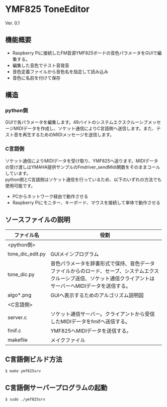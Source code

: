 # YMF825 ToneEditor
 Ver. 0.1
## 機能概要
  - Raspberry Piに接続したFM音源YMF825ボードの音色パラメータをGUIで編集する。
  - 編集した音色でテスト音発音
  - 音色定義ファイルから音色名を指定して読み込み
  - 音色に名前を付けて保存  


## 構造
### python側
GUIで各パラメータを編集します。49バイトのシステムエクスクルーシブメッセージMIDIデータを作成し、ソケット通信によりC言語側へ送信します。また、テスト音を再生するためのMIDIメッセージを送信します。
### C言語側
ソケット通信によりMIDIデータを受け取り、YMF825へ送ります。MIDIデータの受け渡しはYMAHA提供サンプルのFmdriver_sendMidi関数をそのままコールしています。  
python側とC言語側はソケット通信を行っているため、以下のいずれの方法でも使用可能です。
- PCからネットワーク経由で動作させる
- Raspberry Piにモニター、キーボード、マウスを接続して単体で動作させる



## ソースファイルの説明
| ファイル名 | 役割         | 
| ------------------------ | ---------------------------- | 
| <python側>
| tone_dic_edit.py |GUIメインプログラム  
| tone_dic.py |音色パラメータを辞書形式で保持、音色データファイルからのロード、セーブ、システムエクスクルーシブ送信、ソケット通信クライアントはサーバーへMIDIデータを送信する。
| algo*.png | GUIへ表示するためのアルゴリズム説明図
|  <C言語側>
| server.c | ソケット通信サーバー。クライアントから受信したMIDIデータをfmifへ送信する。
| fmif.c | YMF825へMIDIデータを送信する。
| makefile | メイクファイル

## C言語側ビルド方法
```
$ make ymf825srv
```
## C言語側サーバープログラムの起動
```
$ sudo ./ymf825srv
```

